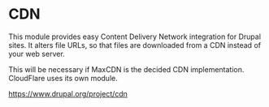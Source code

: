 # CDN

This module provides easy Content Delivery Network integration for Drupal sites. It alters file URLs, so that files are downloaded from a CDN instead of your web server.

This will be necessary if MaxCDN is the decided CDN implementation. CloudFlare uses its own module.

https://www.drupal.org/project/cdn